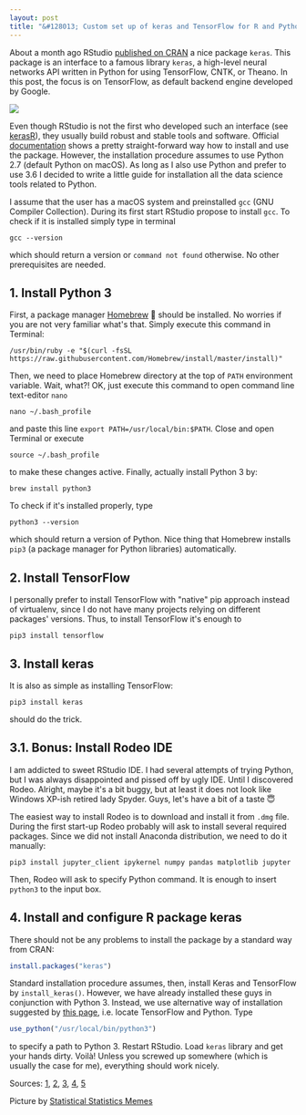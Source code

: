 ```yaml
---
layout: post
title: "&#128013; Custom set up of keras and TensorFlow for R and Python"
---
```


About a month ago RStudio [published on CRAN](https://blog.rstudio.com/2017/09/05/keras-for-r/) a nice package `keras`. This package is an interface to a famous library `keras`, a high-level neural networks API written in Python for using TensorFlow, CNTK, or Theano. In this post, the focus is on TensorFlow, as default backend engine developed by Google.

![](https://irudnyts.github.io/images/posts/2017-10-20-Custom-set-up-of-keras-and-TensorFlow-for-R-and-Python/r_python.png)

Even though RStudio is not the first who developed such an interface (see [kerasR](https://cran.r-project.org/web/packages/kerasR/index.html)), they usually build robust and stable tools and software. Official [documentation](https://keras.rstudio.com) shows a pretty straight-forward way how to install and use the package. However, the installation procedure assumes to use Python 2.7 (default Python on macOS). As long as I also use Python and prefer to use 3.6 I decided to write a little guide for installation all the data science tools related to Python.

I assume that the user has a macOS system and preinstalled `gcc` (GNU Compiler Collection). During its first start RStudio propose to install `gcc`. To check if it is installed simply type in terminal 

```shell
gcc --version
```

which should return a version or `command not found` otherwise. No other prerequisites are needed.

## 1. Install Python 3
First, a package manager [Homebrew](https://brew.sh/) :beer: should be installed. No worries if you are not very familiar what's that. Simply execute this command in Terminal: 

```shell
/usr/bin/ruby -e "$(curl -fsSL https://raw.githubusercontent.com/Homebrew/install/master/install)"
```

Then, we need to place Homebrew directory at the top of `PATH` environment variable. Wait, what?! OK, just execute this command to open command line text-editor `nano`

```shell
nano ~/.bash_profile
```

and paste this line `export PATH=/usr/local/bin:$PATH`. Close and open Terminal or execute 

```shell
source ~/.bash_profile
```
to make these changes active. Finally, actually install Python 3 by: 

```shell
brew install python3
```

To check if it's installed properly, type

```shell
python3 --version
```
which should return a version of Python. Nice thing that Homebrew installs `pip3` (a package manager for Python libraries) automatically.

## 2. Install TensorFlow

I personally prefer to install TensorFlow with "native" pip approach instead of virtualenv, since I do not have many projects relying on different packages' versions. Thus, to install TensorFlow it's enough to 

```shell
pip3 install tensorflow
```

## 3. Install keras

It is also as simple as installing TensorFlow:

```shell
pip3 install keras
```

should do the trick. 

## 3.1. Bonus: Install Rodeo IDE

I am addicted to sweet RStudio IDE. I had several attempts of trying Python, but I was always disappointed and pissed off by ugly IDE. Until I discovered Rodeo. Alright, maybe it's a bit buggy, but at least it does not look like Windows XP-ish retired lady Spyder. Guys, let's have a bit of a taste :innocent:

The easiest way to install Rodeo is to download and install it from `.dmg` file. During the first start-up Rodeo probably will ask to install several required packages. Since we did not install Anaconda distribution, we need to do it manually:

```shell
pip3 install jupyter_client ipykernel numpy pandas matplotlib jupyter
```

Then, Rodeo will ask to specify Python command. It is enough to insert `python3` to the input box.

## 4. Install and configure R package keras

There should not be any problems to install the package by a standard way from CRAN:

```r
install.packages("keras")
```

Standard installation procedure assumes, then, install Keras and TensorFlow by `install_keras()`. However, we have already installed these guys in conjunction with Python 3. Instead, we use alternative way of installation suggested by [this page](https://tensorflow.rstudio.com/tools/installation.html), i.e. locate TensorFlow and Python. Type 

```r
use_python("/usr/local/bin/python3")
```
to specify a path to Python 3. Restart RStudio. Load `keras` library and get your hands dirty. Voil&agrave;! Unless you screwed up somewhere (which is usually the case for me), everything should work nicely.

Sources: [1](http://docs.python-guide.org/en/latest/starting/install3/osx/), [2](https://www.digitalocean.com/community/tutorials/how-to-install-python-3-and-set-up-a-local-programming-environment-on-macos#step-6-—-creating-a-simple-program), [3](http://www.marinamele.com/2014/07/install-python3-on-mac-os-x-and-use-virtualenv-and-virtualenvwrapper.html), [4](https://www.tensorflow.org/install/install_mac), [5](https://keras.io)

Picture by [Statistical Statistics Memes](https://www.facebook.com/statsmemes/)
